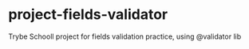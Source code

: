 # project-fields-validator
Trybe Schooll project for fields validation practice, using @validator lib
